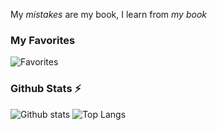 My *mistakes* are my book, I learn from *my book*

### My Favorites

![Favorites](https://skillicons.dev/icons?theme=dark&i=svelte,neovim,github,md,linux)

### Github Stats ⚡
  
![Github stats](https://github-readme-stats.vercel.app/api?username=test2user-aqil&theme=github_dark&count_private=true&hide_border=true&line_height=20&hide=contribs)
![Top Langs](https://github-readme-stats.vercel.app/api/top-langs/?username=test2user-aqil&layout=compact&theme=github_dark&count_private=true&hide_border=true)

